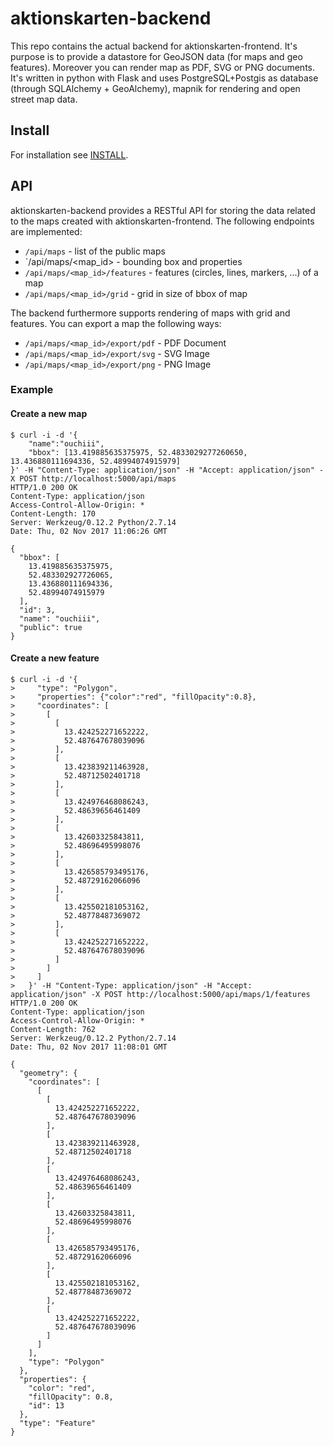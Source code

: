 aktionskarten-backend
=====================

This repo contains the actual backend for aktionskarten-frontend. It's purpose
is to provide a datastore for GeoJSON data (for maps and geo features). Moreover
you can render map as PDF, SVG or PNG documents. It's written in python with
Flask and uses PostgreSQL+Postgis as database (through SQLAlchemy + GeoAlchemy),
mapnik for rendering and open street map data.

## Install

For installation see [INSTALL](INSTALL.md).

## API

aktionskarten-backend provides a RESTful API for storing the data related to the
maps created with aktionskarten-frontend. The following endpoints are
implemented:

* `/api/maps` - list of the public maps
* `/api/maps/<map_id> - bounding box and properties
* `/api/maps/<map_id>/features` - features (circles, lines, markers, ...) of a map
* `/api/maps/<map_id>/grid` - grid in size of bbox of map

The backend furthermore supports rendering of maps with grid and features. You
can export a map the following ways:

* `/api/maps/<map_id>/export/pdf` - PDF Document
* `/api/maps/<map_id>/export/svg` - SVG Image
* `/api/maps/<map_id>/export/png` - PNG Image

### Example

#### Create a new map
```
$ curl -i -d '{
    "name":"ouchiii",
    "bbox": [13.419885635375975, 52.4833029277260650, 13.436880111694336, 52.48994074915979]
}' -H "Content-Type: application/json" -H "Accept: application/json" -X POST http://localhost:5000/api/maps
HTTP/1.0 200 OK
Content-Type: application/json
Access-Control-Allow-Origin: *
Content-Length: 170
Server: Werkzeug/0.12.2 Python/2.7.14
Date: Thu, 02 Nov 2017 11:06:26 GMT

{
  "bbox": [
    13.419885635375975, 
    52.483302927726065, 
    13.436880111694336, 
    52.48994074915979
  ], 
  "id": 3, 
  "name": "ouchiii", 
  "public": true
}
```

#### Create a new feature
```
$ curl -i -d '{
>     "type": "Polygon",
>     "properties": {"color":"red", "fillOpacity":0.8},
>     "coordinates": [
>       [
>         [
>           13.424252271652222,
>           52.487647678039096
>         ],
>         [
>           13.423839211463928,
>           52.48712502401718
>         ],
>         [
>           13.424976468086243,
>           52.48639656461409
>         ],
>         [
>           13.42603325843811,
>           52.48696495998076
>         ],
>         [
>           13.426585793495176,
>           52.48729162066096
>         ],
>         [
>           13.425502181053162,
>           52.48778487369072
>         ],
>         [
>           13.424252271652222,
>           52.487647678039096
>         ]
>       ]
>     ]
>   }' -H "Content-Type: application/json" -H "Accept: application/json" -X POST http://localhost:5000/api/maps/1/features
HTTP/1.0 200 OK
Content-Type: application/json
Access-Control-Allow-Origin: *
Content-Length: 762
Server: Werkzeug/0.12.2 Python/2.7.14
Date: Thu, 02 Nov 2017 11:08:01 GMT

{
  "geometry": {
    "coordinates": [
      [
        [
          13.424252271652222, 
          52.487647678039096
        ], 
        [
          13.423839211463928, 
          52.48712502401718
        ], 
        [
          13.424976468086243, 
          52.48639656461409
        ], 
        [
          13.42603325843811, 
          52.48696495998076
        ], 
        [
          13.426585793495176, 
          52.48729162066096
        ], 
        [
          13.425502181053162, 
          52.48778487369072
        ], 
        [
          13.424252271652222, 
          52.487647678039096
        ]
      ]
    ], 
    "type": "Polygon"
  }, 
  "properties": {
    "color": "red", 
    "fillOpacity": 0.8, 
    "id": 13
  }, 
  "type": "Feature"
}
```

